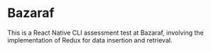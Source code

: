 # Bazaraf
This is a React Native CLI assessment test at Bazaraf, involving the implementation of Redux for data insertion and retrieval.
